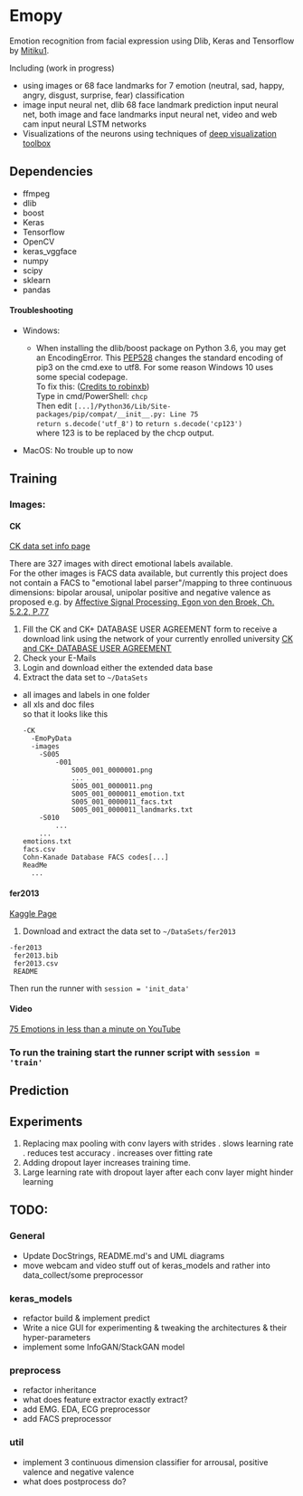 # Emopy
Emotion recognition from facial expression using Dlib, Keras and Tensorflow by 
[Mitiku1](https://github.com/mitiku1).

Including (work in progress)
- using images or 68 face landmarks for 7 emotion (neutral, sad, happy, angry, disgust, surprise, fear) classification
- image input neural net, dlib 68 face landmark prediction input neural net, both image and face landmarks input neural 
net, video and web cam input neural LSTM networks 
- Visualizations of the neurons using techniques of 
[deep visualization toolbox](https://github.com/yosinski/deep-visualization-toolbox)

## Dependencies
- ffmpeg
- dlib
- boost
- Keras
- Tensorflow
- OpenCV
- keras_vggface
- numpy
- scipy
- sklearn
- pandas

#### Troubleshooting
- Windows:
    - When installing the dlib/boost package on Python 3.6, you may get an EncodingError. This 
[PEP528](https://www.python.org/dev/peps/pep-0528/) changes the standard encoding of pip3 on the 
cmd.exe to utf8. For some reason Windows 10 uses some special codepage.   
To fix this: ([Credits to robinxb](https://github.com/pypa/pip/issues/4251#issuecomment-279117184))   
Type in cmd/PowerShell: 
 `chcp`   
 Then edit `[...]/Python36/Lib/Site-packages/pip/compat/__init__.py: Line 75`  
 `return s.decode('utf_8')` to `return s.decode('cp123') `  
  where 123 is to be replaced by the chcp output.
  
 - MacOS: No trouble up to now
  
## Training  
### Images: 
#### CK 
[CK data set info page](http://www.pitt.edu/~emotion/ck-spread.htm) 

There are 327 images with direct emotional labels available.  
For the other images is FACS data available,
 but currently this project does not contain a FACS to "emotional label parser"/mapping to three continuous dimensions:
 bipolar arousal, unipolar positive and negative valence as proposed e.g. by 
 [Affective Signal Processing, Egon von den Broek, Ch. 5.2.2, P.77](https://research.utwente.nl/en/publications/affective-signal-processing-asp-unraveling-the-mystery-of-emotion)

1. Fill the CK and CK+ DATABASE USER AGREEMENT form to receive a download link using the network of your currently 
enrolled university
[CK and CK+ DATABASE USER AGREEMENT](http://www.consortium.ri.cmu.edu/ckagree/)
2. Check your E-Mails
3. Login and download either the extended data base
4. Extract the data set to ```~/DataSets``` 
- all images and labels in one folder  
- all xls and doc files  
so that it looks like this
    ```
    -CK
      -EmoPyData
      -images
        -S005
            -001
                S005_001_0000001.png
                ...
                S005_001_0000011.png
                S005_001_0000011_emotion.txt
                S005_001_0000011_facs.txt
                S005_001_0000011_landmarks.txt
        -S010
            ...
        ...        
  emotions.txt
  facs.csv
  Cohn-Kanade Database FACS codes[...]
  ReadMe
      ...
    ```
#### fer2013
[Kaggle Page](https://www.kaggle.com/c/challenges-in-representation-learning-facial-expression-recognition-challenge/data)
1. Download and extract the data set to ```~/DataSets/fer2013```
``` 
-fer2013
 fer2013.bib
 fer2013.csv
 README        
 ```

Then run the runner with ```session = 'init_data'```
#### Video
 [75 Emotions in less than a minute on YouTube](https://www.youtube.com/watch?v=ypqQ_mJIU3M)
 
 
### To run the training start the runner script with ```session = 'train'```

## Prediction

## Experiments
1. Replacing max pooling with conv layers with strides
    . slows learning rate
    . reduces test accuracy 
    . increases over fitting rate
2. Adding dropout layer increases training time.
3. Large learning rate with dropout layer after each 
    conv layer might hinder learning


## TODO:
### General
- Update DocStrings, README.md's and UML diagrams
- move webcam and video stuff out of keras_models and rather into data_collect/some preprocessor

### keras_models 
- refactor build & implement predict
- Write a nice GUI for experimenting & tweaking the architectures & their hyper-parameters
- implement some InfoGAN/StackGAN model

### preprocess
- refactor inheritance
- what does feature extractor exactly extract?
- add EMG. EDA, ECG preprocessor
- add FACS preprocessor

### util
- implement 3 continuous dimension classifier for arrousal, positive valence and negative valence
- what does postprocess do?

